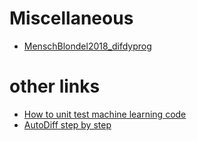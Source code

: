 # Miscellaneous 
- <a href="https://arxiv.org/abs/1802.03676">MenschBlondel2018_difdyprog</a>

# other links
- <a href="https://medium.com/@keeper6928/how-to-unit-test-machine-learning-code-57cf6fd81765">How to unit test machine learning code</a> 
- <a href="https://medium.com/@marksaroufim/automatic-differentiation-step-by-step-24240f97a6e6">AutoDiff step by step</a>
